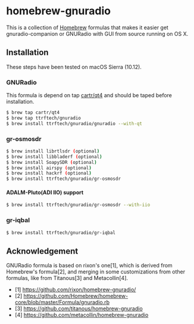 # homebrew-gnuradio

This is a collection of [Homebrew](https://github.com/mxcl/homebrew) formulas that makes it easier get gnuradio-companion or GNURadio with GUI from source running on OS X. 

## Installation

These steps have been tested on macOS Sierra (10.12).

### GNURadio

This formula is depend on tap [cartr/qt4](https://github.com/cartr/homebrew-qt4) and should be taped before installation.

```bash
$ brew tap cartr/qt4
$ brew tap ttrftech/gnuradio
$ brew install ttrftech/gnuradio/gnuradio --with-qt
```

### gr-osmosdr

```bash
$ brew install librtlsdr (optional)
$ brew install libbladerf (optional)
$ brew install SoapySDR (optional)
$ brew install airspy (optional)
$ brew install hackrf (optional)
$ brew install ttrftech/gnuradio/gr-osmosdr
```

#### ADALM-Pluto(ADI IIO) support 

```bash
$ brew install ttrftech/gnuradio/gr-osmosdr --with-iio
```

### gr-iqbal

```bash
$ brew install ttrftech/gnuradio/gr-iqbal
```



## Acknowledgement

GNURadio formula is based on rixon's one[1], which is derived from Homebrew's formula[2], and merging in some customizations from other formulas, like from Titanous[3] and Metacollin[4].

- [1] https://github.com/rixon/homebrew-gnuradio/
- [2] https://github.com/Homebrew/homebrew-core/blob/master/Formula/gnuradio.rb
- [3] https://github.com/titanous/homebrew-gnuradio
- [4] https://github.com/metacollin/homebrew-gnuradio

